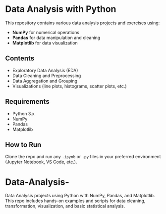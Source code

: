 # Data Analysis with Python

This repository contains various data analysis projects and exercises using:

- **NumPy** for numerical operations  
- **Pandas** for data manipulation and cleaning  
- **Matplotlib** for data visualization

## Contents
- Exploratory Data Analysis (EDA)
- Data Cleaning and Preprocessing
- Data Aggregation and Grouping
- Visualizations (line plots, histograms, scatter plots, etc.)

## Requirements
- Python 3.x
- NumPy
- Pandas
- Matplotlib

## How to Run
Clone the repo and run any `.ipynb` or `.py` files in your preferred environment (Jupyter Notebook, VS Code, etc.).

# Data-Analysis-
Data Analysis projects using Python with NumPy, Pandas, and Matplotlib. This repo includes hands-on examples and scripts for data cleaning, transformation, visualization, and basic statistical analysis.
